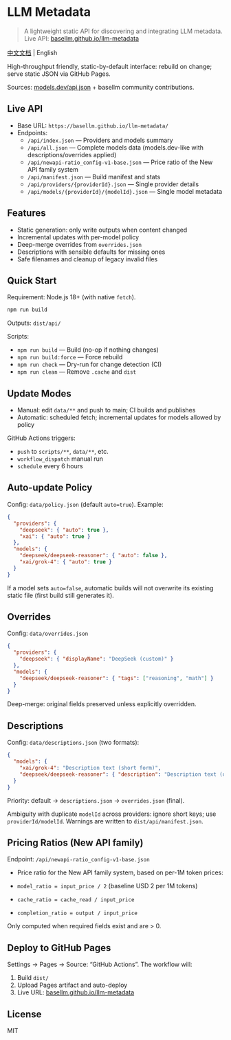 # LLM Metadata

> A lightweight static API for discovering and integrating LLM metadata. Live API: [basellm.github.io/llm-metadata](https://basellm.github.io/llm-metadata/)

[中文文档](README.zh-CN.md) | English

High-throughput friendly, static-by-default interface: rebuild on change; serve static JSON via GitHub Pages.

Sources: [models.dev/api.json](https://models.dev/api.json) + basellm community contributions.

## Live API

- Base URL: `https://basellm.github.io/llm-metadata/`
- Endpoints:
  - `/api/index.json` — Providers and models summary
  - `/api/all.json` — Complete models data (models.dev-like with descriptions/overrides applied)
  - `/api/newapi-ratio_config-v1-base.json` — Price ratio of the New API family system
  - `/api/manifest.json` — Build manifest and stats
  - `/api/providers/{providerId}.json` — Single provider details
  - `/api/models/{providerId}/{modelId}.json` — Single model metadata

## Features

- Static generation: only write outputs when content changed
- Incremental updates with per-model policy
- Deep-merge overrides from `overrides.json`
- Descriptions with sensible defaults for missing ones
- Safe filenames and cleanup of legacy invalid files

## Quick Start

Requirement: Node.js 18+ (with native `fetch`).

```bash
npm run build
```

Outputs: `dist/api/`

Scripts:

- `npm run build` — Build (no-op if nothing changes)
- `npm run build:force` — Force rebuild
- `npm run check` — Dry-run for change detection (CI)
- `npm run clean` — Remove `.cache` and `dist`

## Update Modes

- Manual: edit `data/**` and push to main; CI builds and publishes
- Automatic: scheduled fetch; incremental updates for models allowed by policy

GitHub Actions triggers:

- `push` to `scripts/**`, `data/**`, etc.
- `workflow_dispatch` manual run
- `schedule` every 6 hours

## Auto-update Policy

Config: `data/policy.json` (default `auto=true`). Example:

```json
{
  "providers": {
    "deepseek": { "auto": true },
    "xai": { "auto": true }
  },
  "models": {
    "deepseek/deepseek-reasoner": { "auto": false },
    "xai/grok-4": { "auto": true }
  }
}
```

If a model sets `auto=false`, automatic builds will not overwrite its existing static file (first build still generates it).

## Overrides

Config: `data/overrides.json`

```json
{
  "providers": {
    "deepseek": { "displayName": "DeepSeek (custom)" }
  },
  "models": {
    "deepseek/deepseek-reasoner": { "tags": ["reasoning", "math"] }
  }
}
```

Deep-merge: original fields preserved unless explicitly overridden.

## Descriptions

Config: `data/descriptions.json` (two formats):

```json
{
  "models": {
    "xai/grok-4": "Description text (short form)",
    "deepseek/deepseek-reasoner": { "description": "Description text (object form)" }
  }
}
```

Priority: default → `descriptions.json` → `overrides.json` (final).

Ambiguity with duplicate `modelId` across providers: ignore short keys; use `providerId/modelId`. Warnings are written to `dist/api/manifest.json`.

## Pricing Ratios (New API family)

Endpoint: `/api/newapi-ratio_config-v1-base.json`

- Price ratio for the New API family system, based on per-1M token prices:

- `model_ratio = input_price / 2` (baseline USD 2 per 1M tokens)
- `cache_ratio = cache_read / input_price`
- `completion_ratio = output / input_price`

Only computed when required fields exist and are > 0.

## Deploy to GitHub Pages

Settings → Pages → Source: “GitHub Actions”. The workflow will:

1. Build `dist/`
2. Upload Pages artifact and auto-deploy
3. Live URL: [basellm.github.io/llm-metadata](https://basellm.github.io/llm-metadata/)

## License

MIT
